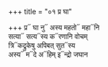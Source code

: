 +++
title = "०१ प्र घा"

+++
प्र᳓ घा नु᳓ अस्य महतो᳓ महा᳓नि  
सत्या᳓ सत्य᳓स्य क᳓रणानि वोचम्  
त्रि᳓कद्रुकेषु अपिबत् सुत᳓स्य  
अस्य᳓ म᳓दे अ᳓हिम् इ᳓न्द्रो जघान